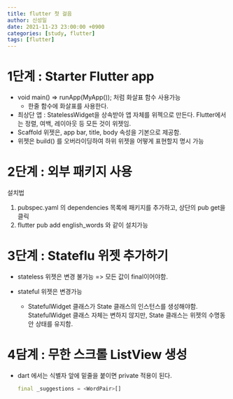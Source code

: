 ```yaml
---
title: flutter 첫 걸음
author: 신성일
date: 2021-11-23 23:00:00 +0900
categories: [study, flutter]
tags: [flutter]
---
```


# 1단계 : Starter Flutter app

- void main() => runApp(MyApp()); 처럼 화살표 함수 사용가능
  - 한줄 함수에 화살표를 사용한다.
- 최상단 앱 : StatelessWidget을 상속받아 앱 자체를 위젝으로 만든다. Flutter에서는 정렬, 여백, 레이아웃 등 모든 것이 위젯임.
- Scaffold 위젯은, app bar, title, body 속성을 기본으로 제공함.
- 위젯은 build() 를 오버라이딩하여 하위 위젯을 어떻게 표현할지 명시 가능

# 2단계 : 외부 패키지 사용

설치법

1. pubspec.yaml 의 dependencies 목록에 패키지를 추가하고, 상단의 pub get을 클릭
2. flutter pub add english_words 와 같이 설치가능

# 3단계 : Stateflu 위젯 추가하기

- stateless 위젯은 변경 불가능 => 모든 값이 final이어야함.

- stateful 위젯은 변경가능

  - StatefulWidget 클래스가 State 클래스의 인스턴스를 생성해야함. StatefulWidget 클래스 자체는 변하지 않지만, State 클래스는 위젯의 수명동안 상태를 유지함.

# 4담계 : 무한 스크롤 ListView 생성

- dart 에서는 식별자 앞에 밑줄을 붙이면 private 적용이 된다.

  ```dart
  final _suggestions = <WordPair>[]
  ```
